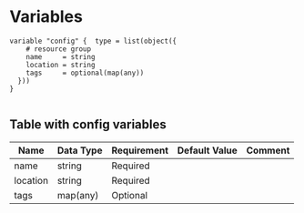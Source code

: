 # Variables

```
variable "config" {  type = list(object({
    # resource group
    name     = string
    location = string
    tags     = optional(map(any))
  }))
}


```


## Table with config variables

| Name | Data Type | Requirement | Default Value | Comment |
| ------- | --------- | ----------- | ------------- | ------- |
|name | string | Required |  |  |
|location | string | Required |  |  |
|tags | map(any) | Optional |  |  |


